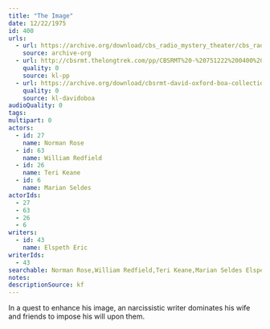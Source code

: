 ```yaml
---
title: "The Image"
date: 12/22/1975
id: 400
urls: 
  - url: https://archive.org/download/cbs_radio_mystery_theater/cbs_radio_mystery_theater-0351-0400.zip/cbs_radio_mystery_theater-0351-0400%2Fcbsrmt_0400_the_image.mp3
    source: archive-org
  - url: http://cbsrmt.thelongtrek.com/pp/CBSRMT%20-%20751222%200400%20The%20Image_pp.mp3
    quality: 0
    source: kl-pp
  - url: https://archive.org/download/cbsrmt-david-oxford-boa-collection/CBSRMT-751222-0400-The-Image-(128-44)_KIXI-{BoA}.mp3
    quality: 0
    source: kl-davidoboa
audioQuality: 0
tags: 
multipart: 0
actors:  
  - id: 27
    name: Norman Rose  
  - id: 63
    name: William Redfield  
  - id: 26
    name: Teri Keane  
  - id: 6
    name: Marian Seldes
actorIds:  
  - 27  
  - 63  
  - 26  
  - 6
writers:  
  - id: 43
    name: Elspeth Eric
writerIds:  
  - 43
searchable: Norman Rose,William Redfield,Teri Keane,Marian Seldes Elspeth Eric
notes: 
descriptionSource: kf
---
```

In a quest to enhance his image, an narcissistic writer dominates his wife and friends to impose his will upon them.